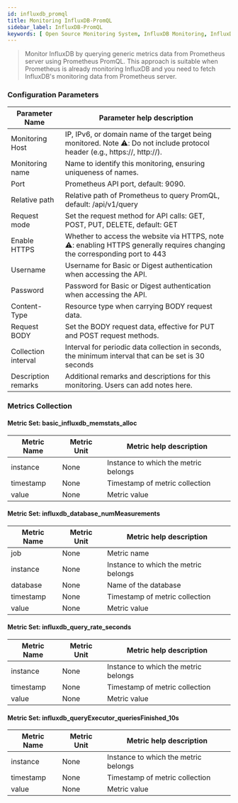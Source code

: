 ```yaml
---
id: influxdb_promql
title: Monitoring InfluxDB-PromQL
sidebar_label: InfluxDB-PromQL
keywords: [ Open Source Monitoring System, InfluxDB Monitoring, InfluxDB-PromQL Monitoring ]
---
```


> Monitor InfluxDB by querying generic metrics data from Prometheus server using Prometheus PromQL. This approach is suitable when Prometheus is already monitoring InfluxDB and you need to fetch InfluxDB's monitoring data from Prometheus server.

### Configuration Parameters

|   Parameter Name    |                                                 Parameter help description                                                 |
|---------------------|----------------------------------------------------------------------------------------------------------------------------|
| Monitoring Host     | IP, IPv6, or domain name of the target being monitored. Note ⚠️: Do not include protocol header (e.g., https://, http://). |
| Monitoring name     | Name to identify this monitoring, ensuring uniqueness of names.                                                            |
| Port                | Prometheus API port, default: 9090.                                                                                        |
| Relative path       | Relative path of Prometheus to query PromQL, default: /api/v1/query                                                        |
| Request mode        | Set the request method for API calls: GET, POST, PUT, DELETE, default: GET                                                 |
| Enable HTTPS        | Whether to access the website via HTTPS, note ⚠️: enabling HTTPS generally requires changing the corresponding port to 443 |
| Username            | Username for Basic or Digest authentication when accessing the API.                                                        |
| Password            | Password for Basic or Digest authentication when accessing the API.                                                        |
| Content-Type        | Resource type when carrying BODY request data.                                                                             |
| Request BODY        | Set the BODY request data, effective for PUT and POST request methods.                                                     |
| Collection interval | Interval for periodic data collection in seconds, the minimum interval that can be set is 30 seconds                       |
| Description remarks | Additional remarks and descriptions for this monitoring. Users can add notes here.                                         |

### Metrics Collection

#### Metric Set: basic_influxdb_memstats_alloc

| Metric Name | Metric Unit |       Metric help description        |
|-------------|-------------|--------------------------------------|
| instance    | None        | Instance to which the metric belongs |
| timestamp   | None        | Timestamp of metric collection       |
| value       | None        | Metric value                         |

#### Metric Set: influxdb_database_numMeasurements

| Metric Name | Metric Unit |       Metric help description        |
|-------------|-------------|--------------------------------------|
| job         | None        | Metric name                          |
| instance    | None        | Instance to which the metric belongs |
| database    | None        | Name of the database                 |
| timestamp   | None        | Timestamp of metric collection       |
| value       | None        | Metric value                         |

#### Metric Set: influxdb_query_rate_seconds

| Metric Name | Metric Unit |       Metric help description        |
|-------------|-------------|--------------------------------------|
| instance    | None        | Instance to which the metric belongs |
| timestamp   | None        | Timestamp of metric collection       |
| value       | None        | Metric value                         |

#### Metric Set: influxdb_queryExecutor_queriesFinished_10s

| Metric Name | Metric Unit |       Metric help description        |
|-------------|-------------|--------------------------------------|
| instance    | None        | Instance to which the metric belongs |
| timestamp   | None        | Timestamp of metric collection       |
| value       | None        | Metric value                         |
